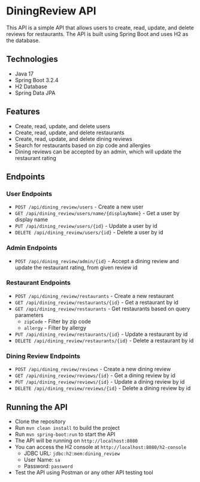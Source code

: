 # DiningReview API

This API is a simple API that allows users to create, read, update, and delete reviews for restaurants. The API is built using Spring Boot and uses H2 as the database.

## Technologies

- Java 17
- Spring Boot 3.2.4
- H2 Database
- Spring Data JPA

## Features

- Create, read, update, and delete users
- Create, read, update, and delete restaurants
- Create, read, update, and delete dining reviews
- Search for restaurants based on zip code and allergies
- Dining reviews can be accepted by an admin, which will update the restaurant rating

## Endpoints

### User Endpoints

- `POST /api/dining_review/users` - Create a new user
- `GET /api/dining_review/users/name/{displayName}` - Get a user by display name
- `PUT /api/dining_review/users/{id}` - Update a user by id
- `DELETE /api/dining_review/users/{id}` - Delete a user by id

### Admin Endpoints

- `POST /api/dining_review/admin/{id}` - Accept a dining review and update the restaurant rating, from given review id

### Restaurant Endpoints

- `POST /api/dining_review/restaurants` - Create a new restaurant
- `GET /api/dining_review/restaurants/{id}` - Get a restaurant by id
- `GET /api/dining_review/restaurants` - Get restaurants based on query parameters
  - `zipCode` - Filter by zip code
  - `allergy` - Filter by allergy
- `PUT /api/dining_review/restaurants/{id}` - Update a restaurant by id
- `DELETE /api/dining_review/restaurants/{id}` - Delete a restaurant by id

### Dining Review Endpoints

- `POST /api/dining_review/reviews` - Create a new dining review
- `GET /api/dining_review/reviews/{id}` - Get a dining review by id
- `PUT /api/dining_review/reviews/{id}` - Update a dining review by id
- `DELETE /api/dining_review/reviews/{id}` - Delete a dining review by id

## Running the API

- Clone the repository
- Run `mvn clean install` to build the project
- Run `mvn spring-boot:run` to start the API
- The API will be running on `http://localhost:8080`
- You can access the H2 console at `http://localhost:8080/h2-console`
  - JDBC URL: `jdbc:h2:mem:dining_review`
  - User Name: `sa`
  - Password: `password`
- Test the API using Postman or any other API testing tool